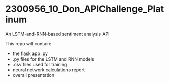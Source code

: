 # 2300956_10_Don_APIChallenge_Platinum
An LSTM-and-RNN-based sentiment analysis API

This repo will contain:
- the flask app .py
- .py files for the LSTM and RNN models
- .csv files used for training
- neural network calculations report
- overall presentation
